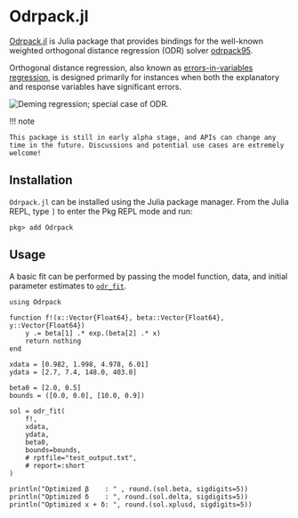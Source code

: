 # Odrpack.jl

[Odrpack.jl](https://github.com/HugoMVale/Odrpack.jl) is Julia package that provides bindings for the well-known weighted orthogonal distance regression (ODR) solver [odrpack95](https://github.com/HugoMVale/odrpack95). 

Orthogonal distance regression, also known as [errors-in-variables regression](https://en.wikipedia.org/wiki/Errors-in-variables_models), is designed primarily for instances when both the explanatory and response variables have significant errors. 

![Deming regression; special case of ODR.](https://upload.wikimedia.org/wikipedia/commons/thumb/8/81/Total_least_squares.svg/220px-Total_least_squares.svg.png)

!!! note

    This package is still in early alpha stage, and APIs can change any time in the future. Discussions and potential use cases are extremely welcome!

## Installation

`Odrpack.jl` can be installed using the Julia package manager. From the Julia REPL, type `]` to enter the Pkg REPL mode and run:

```
pkg> add Odrpack
```

## Usage

A basic fit can be performed by passing the model function, data, and initial parameter estimates to [`odr_fit`](@ref).

```@example usage
using Odrpack

function f!(x::Vector{Float64}, beta::Vector{Float64}, y::Vector{Float64})
    y .= beta[1] .* exp.(beta[2] .* x)
    return nothing
end

xdata = [0.982, 1.998, 4.978, 6.01]
ydata = [2.7, 7.4, 148.0, 403.0]

beta0 = [2.0, 0.5]
bounds = ([0.0, 0.0], [10.0, 0.9])

sol = odr_fit(
    f!,
    xdata,
    ydata,
    beta0,
    bounds=bounds,
    # rptfile="test_output.txt",
    # report=:short
)

println("Optimized β    : " , round.(sol.beta, sigdigits=5))
println("Optimized δ    : ", round.(sol.delta, sigdigits=5))
println("Optimized x + δ: ", round.(sol.xplusd, sigdigits=5))
```

